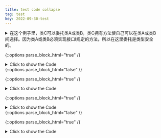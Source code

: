 ```yaml
---
title: test code collapse
tag: test
key: 2022-09-30-test
---
```


<details><summary>在这个例子里，类C可以委托类A或类B，类C拥有方法使自己可以在类A或类B间选择。因为类A或类B必须实现接口I规定的方法，所以在这里委托是类型安全的。</summary>
<pre><code>
package Paint;

interface I {
    void f();
    void g();
}

</code></pre>
</details>

{::options parse_block_html="true" /}
<details  markdown="span"><summary>Click to show the Code</summary>
~~~python
    import os
    ~~~
</details>
{::options parse_block_html="false" /}

{::options parse_block_html="true" /}
<details  markdown="span"><summary>Click to show the Code</summary>
~~~python
    import os
    ~~~
</details>

{::options parse_block_html="true" /}
<details  markdown="1"><summary>Click to show the Code</summary>
~~~python
    import os
    ~~~
</details>
{::options parse_block_html="false" /}

{::options parse_block_html="true" /}
<details  markdown="1"><summary>Click to show the Code</summary>
~~~python
    import os
    ~~~
</details>